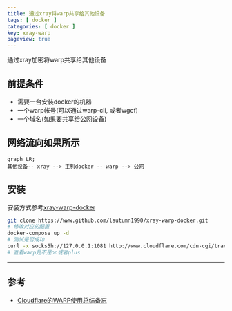 ```yaml
---
title: 通过xray将warp共享给其他设备
tags: [ docker ]
categories: [ docker ]
key: xray-warp
pageview: true
---
```


通过xray加密将warp共享给其他设备

<!--more-->

## 前提条件

- 需要一台安装docker的机器
- 一个warp帐号(可以通过warp-cli, 或者wgcf)
- 一个域名(如果要共享给公网设备)

## 网络流向如果所示

```mermaid
graph LR;
其他设备-- xray --> 主机docker -- warp --> 公网
```

## 安装

安装方式参考[xray-warp-docker](https://www.github.com/lautumn1990/xray-warp-docker)

```bash
git clone https://www.github.com/lautumn1990/xray-warp-docker.git
# 修改对应的配置
docker-compose up -d
# 测试是否成功
curl -x socks5h://127.0.0.1:1081 http://www.cloudflare.com/cdn-cgi/trace
# 查看warp是不是on或者plus
```

----

## 参考

- [Cloudflare的WARP使用总结备忘](https://liuyuanjun.com/cloudflare-warp/)
